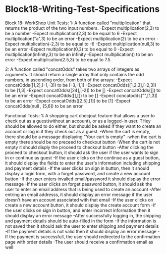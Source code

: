 # Block18-Writing-Test-Specifications

Block 18: WorkShop
Unit Tests:
1: A function called "multiplication" that returns the product of the two input numbers.
-Expect multiplication(2,3) to be a number
-Expect multiplication(2,3) to be equal to 6
-Expect multiplication("a",3) to be an error
-Expect multiplication(2) to be an error
-Expect multiplication(-2,3) to be equal to -6
-Expect multiplication(null,3) to be an error
-Expect multiplication(0,3) to be equal to 0
-Expect multiplication(infinity,3) to be an infinity
-Expect multiplication() to be an error
-Expect multiplication(2.5,3) to be equal to 7.5

2: A function called "concatOdds" takes two arrays of integers as arguments. It should return a single array that only contains the odd numbers, in ascending order, from both of the arrays:
-Expect concatOdds([1,2],[-1,-3]) to be [-3,-1,1]
-Expect concatOdds([1,2,3],[-2,3]) to be [1,3]
-Expect concatOdds([24],[-2]) to be []
-Expect concatOdds([]) to be an error
-Expect concatOdds([],[]) to be []
-Expect concatodds("",[1,3]) to be an error
-Expect concatOdds([2.5],[1]) to be [1]
-Expect concatOdds(null , [5,6]) to be an error

Functional Tests:
1: A shopping cart checjout feature that allows a user to check out as a guest(without an account), or as a logged-in user. THey should be allowed to do either, but should be asked if they want to create an account or log in if they check out as a guest.
-When the cart is empty, there should be a message displaying "Your cart is empty"
-when the cart is empty there should be no preceed to checkout button
-When the cart is not empty it should disply the proceed to checkout button
-After clicking the proceed to checkout button, it should ask the user if the user wants to sign in or continue as guest
-If the user clicks on the continue as a guest button, it should display the fields to enter the user's information including shipping and payment details
-If the user clicks on sign in button, then it should display a login form, with a forget password, and create a new account button
-If the user enters invalied email/password it should display the error message
-If the user clicks on forget password button, it should ask the user to enter an email address that is being used to create an account
-After entring an email addresss, it should display an error message if the user doesn't have an account associated with that email
-If the user clicks on create a new account button, it should display the create account form
-If the user clicks on sign in button, and enter incorrect information then it should display an error message
-After successfully logging in, the shipping and payment details should be auto-filled in the form
-If the information is not saved then it should ask the user to enter shipping and payment details
-If the payment details is not valid then it should display an error message
-If the payment is successfull, the user should redirected to the confirmation page with order details
-The user should receive a confirmation email as well
